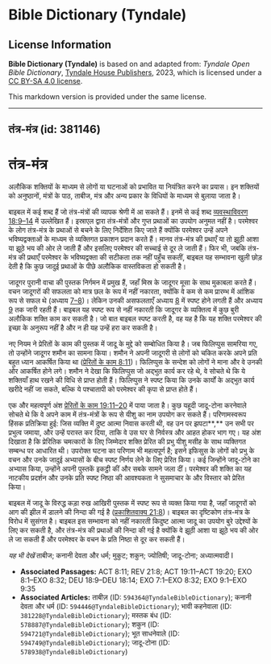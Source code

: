 # Bible Dictionary (Tyndale)

## License Information

**Bible Dictionary (Tyndale)** is based on and adapted from: _Tyndale Open Bible Dictionary_, [Tyndale House Publishers](https://tyndaleopenresources.com/), 2023, which is licensed under a [CC BY-SA 4.0 license](https://creativecommons.org/licenses/by-sa/4.0/legalcode.en).

This markdown version is provided under the same license.



--------------------------------

## तंत्र-मंत्र (id: 381146)

तंत्र\-मंत्र
============

अलौकिक शक्तियों के माध्यम से लोगों या घटनाओं को प्रभावित या नियंत्रित करने का प्रयास। इन शक्तियों को अनुष्ठानों, मंत्रों के पाठ, ताबीज, मंत्र और अन्य प्रकार के विधियों के माध्यम से बुलाया जाता है।

बाइबल में कई शब्द हैं जो तंत्र\-मंत्रों की व्यापक श्रेणी में आ सकते हैं। इनमें से कई शब्द [व्यवस्थाविवरण 18:9–14](https://ref.ly/Deut18:9-Deut18:14) में उल्लेखित हैं। इस्राएल द्वारा तंत्र\-मंत्रों और गुप्त प्रथाओं का उपयोग अनुमत नहीं है। परमेश्वर के लोग तंत्र\-मंत्र के प्रथाओं से बचने के लिए निर्देशित किए जाते हैं क्योंकि परमेश्वर उन्हें अपने भविष्यद्वक्ताओं के माध्यम से व्यक्तिगत प्रकाशन प्रदान करते हैं। मानव तंत्र\-मंत्र की प्रथाएँ या तो झूठी आशा या झूठे भय की ओर ले जाती हैं और इसलिए परमेश्वर की सच्चाई से दूर ले जाती हैं। फिर भी, जबकि तंत्र\-मंत्र की प्रथाएँ परमेश्वर के भविष्यद्वक्ता की सटीकता तक नहीं पहुँच सकतीं, बाइबल यह सम्भावना खुली छोड़ देती है कि कुछ जादुई प्रथाओं के पीछे अलौकिक वास्तविकता हो सकती है।

जादूगर पुरानी वाचा की पुस्तक निर्गमन में प्रमुख हैं, जहाँ मिस्र के जादूगर मूसा के साथ मुकाबला करते हैं। वचन जादूगरों की सफलता को मात्र छल के रूप में नहीं नकारता, क्योंकि वे कम से कम प्रारम्भ में आंशिक रूप से सफल थे (अध्याय [7–8](https://ref.ly/Exod7:1-Exod8:32))। लेकिन उनकी असफलताएँ अध्याय [8](https://ref.ly/Exod8:1-Exod8:32) में स्पष्ट होने लगती हैं और अध्याय [9](https://ref.ly/Exod9:1-Exod9:35) तक जारी रहती हैं। बाइबल यह स्पष्ट रूप से नहीं नकारती कि जादूगर के व्यक्तित्व में कुछ बुरी अलौकिक शक्ति काम कर सकती है। जो बात बाइबल स्पष्ट करती है, वह यह है कि यह शक्ति परमेश्वर की इच्छा के अनुरूप नहीं है और न ही यह उन्हें हरा कर सकती है।

नए नियम ने प्रेरितों के काम की पुस्तक में जादू के मुद्दे को सम्बोधित किया है। जब फिलिप्पुस सामरिया गए, तो उन्होंने जादूगर शमौन का सामना किया। शमौन ने अपनी जादूगरी से लोगों को चकित करके अपने प्रति बहुत ध्यान आकर्षित किया था ([प्रेरितों के काम 8:11](https://ref.ly/Acts8:11))। फिलिप्पुस के सन्देश को लोगों ने माना और वे उनकी ओर आकर्षित होने लगे। शमौन ने देखा कि फिलिप्पुस जो अद्भुत कार्य कर रहे थे, वे सोचते थे कि ये शक्तियाँ हाथ रखने की विधि से प्राप्त होती हैं। फिलिप्पुस ने स्पष्ट किया कि उनके कार्यों के अद्भुत कार्य खरीदे नहीं जा सकते, बल्कि ये पश्चातापी को परमेश्वर की कृपा से प्राप्त होते हैं।

एक और महत्वपूर्ण अंश [प्रेरितों के काम 19:11–20](https://ref.ly/Acts19:11-Acts19:20) में पाया जाता है। कुछ यहूदी जादू\-टोना करनेवाले सोचते थे कि वे अपने काम में तंत्र\-मंत्रों के रूप से यीशु का नाम उपयोग कर सकते हैं। परिणामस्वरूप हिंसक प्रतिक्रिया हुई: जिस व्यक्ति में दुष्ट आत्मा निवास करती थी, वह उन पर झपटा**,** उन सभी पर प्रभुत्व जमाया, और उन्हें परास्त कर दिया, ताकि वे उस घर से निर्वस्त्र और आहत होकर भाग गए। यह अंश दिखाता है कि प्रेरितिक चमत्कारों के लिए जिम्मेदार शक्ति प्रेरित की प्रभु यीशु मसीह के साथ व्यक्तिगत सम्बन्ध पर आधारित थी। उपरोक्त घटना का परिणाम भी महत्वपूर्ण है; इसने इफिसुस के लोगों को प्रभु के वचन और उनके जादुई अभ्यासों के बीच स्पष्ट निर्णय लेने के लिए प्रेरित किया। कई जिन्होंने जादू\-टोने का अभ्यास किया, उन्होंने अपनी पुस्तकें इकट्ठी कीं और सबके सामने जला दीं। परमेश्वर की शक्ति का यह नाटकीय प्रदर्शन और उनके प्रति स्पष्ट निष्ठा की आवश्यकता ने सुसमाचार के और विस्तार को प्रेरित किया।

बाइबल में जादू के विरुद्ध कड़ा रुख आखिरी पुस्तक में स्पष्ट रूप से व्यक्त किया गया है, जहाँ जादूगरों को आग की झील में डालने की निन्दा की गई है ([प्रकाशितवाक्य 21:8](https://ref.ly/Rev21:8))। बाइबल का दृष्टिकोण तंत्र\-मंत्र के विरोध में सुसंगत है। बाइबल इस सम्भावना को नहीं नकारती किदुष्ट आत्मा जादू का उपयोग बुरे उद्देश्यों के लिए कर सकती है, और तंत्र\-मंत्र की प्रथाओं की निन्दा की गई है क्योंकि वे झूठी आशा या झूठे भय की ओर ले जा सकती हैं और परमेश्वर के वचन के प्रति निष्ठा से दूर कर सकती हैं।

*यह भी देखें* ताबीज; कनानी देवता और धर्म; मुकुट; शकुन; ज्योतिषी; जादू\-टोना; अध्यात्मवादी I

* **Associated Passages:** ACT 8:11; REV 21:8; ACT 19:11–ACT 19:20; EXO 8:1–EXO 8:32; DEU 18:9–DEU 18:14; EXO 7:1–EXO 8:32; EXO 9:1–EXO 9:35
* **Associated Articles:** ताबीज़ (ID: `594364@TyndaleBibleDictionary`); कनानी देवता और धर्म (ID: `594446@TyndaleBibleDictionary`); भावी कहनेवाला (ID: `381228@TyndaleBibleDictionary`); मस्तक बंध (ID: `578887@TyndaleBibleDictionary`); शकुन (ID: `594721@TyndaleBibleDictionary`); भूत साधनेवाले (ID: `594749@TyndaleBibleDictionary`); जादू-टोना (ID: `578938@TyndaleBibleDictionary`)

